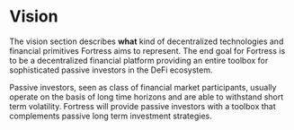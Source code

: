 # Vision

The vision section describes **what** kind of decentralized technologies and
financial primitives Fortress aims to represent. The end goal for Fortress is to
be a decentralized financial platform providing an entire toolbox for
sophisticated passive investors in the DeFi ecosystem.

Passive investors, seen as class of financial market participants, usually
operate on the basis of long time horizons and are able to withstand short term
volatility. Fortress will provide passive investors with a toolbox that
complements passive long term investment strategies.
